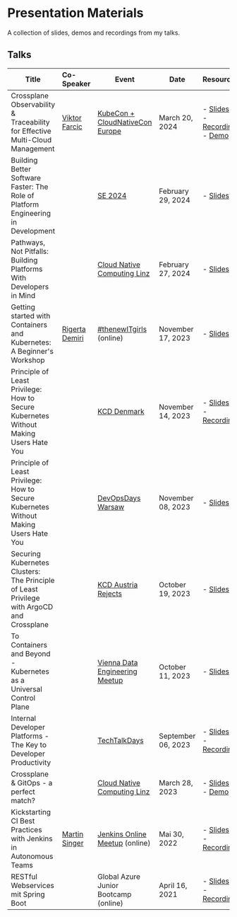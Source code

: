 # Presentation Materials

A collection of slides, demos and recordings from my talks.

## Talks

| Title                                                                                     | Co-Speaker                                                   | Event                                                                                                                                  | Date               | Resources                                                                                                                                                                                                                         |
|-------------------------------------------------------------------------------------------|:-------------------------------------------------------------|----------------------------------------------------------------------------------------------------------------------------------------|--------------------|-----------------------------------------------------------------------------------------------------------------------------------------------------------------------------------------------------------------------------------|
| Crossplane Observability & Traceability for Effective Multi-Cloud Management              | [Viktor Farcic](https://www.linkedin.com/in/viktorfarcic/)   | [KubeCon + CloudNativeCon Europe](https://events.linuxfoundation.org/kubecon-cloudnativecon-europe/)                                   | March 20, 2024     | - [Slides](https://vfarcic.github.io/observability/crossplane.html)<br/>- [Recording](https://www.youtube.com/watch?v=R2NBPX2x9n4)<br/>- [Demo](https://github.com/vfarcic/crossplane-observability-demo)                         |
| Building Better Software Faster: The Role of Platform Engineering in Development          |                                                              | [SE 2024](https://se2024.se.jku.at)                                                                                                    | February 29, 2024  | - [Slides](https://slides.ksick.dev/20240229/sedays)                                                                                                                                                                              |
| Pathways, Not Pitfalls: Building Platforms With Developers in Mind                        |                                                              | [Cloud Native Computing Linz](https://cloudnativelinz.github.io/)                                                                      | February 27, 2024  | - [Slides](https://slides.ksick.dev/20240227/CloudNativeLinz)                                                                                                                                                                     |
| Getting started with Containers and Kubernetes: A Beginner's Workshop                     | [Rigerta Demiri](https://www.linkedin.com/in/rigerta/)       | [#thenewITgirls](https://www.meetup.com/thenewitgirls/) (online)                                                                       | November 17, 2023  | - [Slides](https://github.com/KatharinaSick/PresentationMaterials/blob/main/20231117-TheNewItGirls/slides.pdf)                                                                                                                    |
| Principle of Least Privilege: How to Secure Kubernetes Without Making Users Hate You      |                                                              | [KCD Denmark](https://kcddenmark.dk/)                                                                                                  | November 14, 2023  | - [Slides](https://slides.ksick.dev/20231114/KcdDenmark)<br/>- [Recording](https://www.youtube.com/watch?v=foRyYotyyow)                                                                                                           |
| Principle of Least Privilege: How to Secure Kubernetes Without Making Users Hate You      |                                                              | [DevOpsDays Warsaw](https://devopsdays.pl/)                                                                                            | November 08, 2023  | - [Slides](https://slides.ksick.dev/20231108/DevOpsDaysWarsaw)                                                                                                                                                                    |
| Securing Kubernetes Clusters: The Principle of Least Privilege with ArgoCD and Crossplane |                                                              | [KCD Austria Rejects](https://community.cncf.io/events/details/cncf-cloud-native-austria-presents-meetup-kcd-2nd-chance-edition-2023/) | October 19, 2023   | - [Slides](https://slides.ksick.dev/20231019/KcdAustriaRejects)                                                                                                                                                                   |
| To Containers and Beyond - Kubernetes as a Universal Control Plane                        |                                                              | [Vienna Data Engineering Meetup](https://www.meetup.com/vienna-data-engineering-meetup/)                                               | October 11, 2023   | - [Slides](https://slides.ksick.dev/20231011/ViennaDataEngineeringMeetup)                                                                                                                                                         |
| Internal Developer Platforms - The Key to Developer Productivity                          |                                                              | [TechTalkDays](https://techtalkdays.com/)                                                                                              | September 06, 2023 | - [Slides](https://slides.ksick.dev/20230906/TechTalkDays)<br/>- [Recording](https://www.youtube.com/watch?v=zgxdq3O-atE)                                                                                                         |
| Crossplane & GitOps - a perfect match?                                                    |                                                              | [Cloud Native Computing Linz](https://cloudnativelinz.github.io/)                                                                      | March 28, 2023     | - [Slides](https://github.com/KatharinaSick/PresentationMaterials/blob/main/20230328-CloudNativeLinz/slides.pdf)<br/>- [Demo](https://github.com/KatharinaSick/PresentationMaterials/tree/main/20230328-CloudNativeLinz/examples) |
| Kickstarting CI Best Practices with Jenkins in Autonomous Teams                           | [Martin Singer](https://www.linkedin.com/in/martin-singer1/) | [Jenkins Online Meetup](https://www.jenkins.io/events/online-meetup/) (online)                                                         | Mai 30, 2022       | - [Slides](https://github.com/KatharinaSick/PresentationMaterials/blob/main/20220530-JenkinsOnlineMeetup/slides.pdf)<br/>- [Recording](https://www.youtube.com/watch?v=a3-eM75GBLs)                                               |
| RESTful Webservices mit Spring Boot                                                       |                                                              | Global Azure Junior Bootcamp (online)                                                                                                  | April 16, 2021     | - [Slides](https://github.com/KatharinaSick/PresentationMaterials/blob/main/20210416-GlobalAzureJuniorBootcamp/slides.pdf)<br/>- [Recording](https://www.youtube.com/watch?v=MkcdgIN0avw)                                         |


